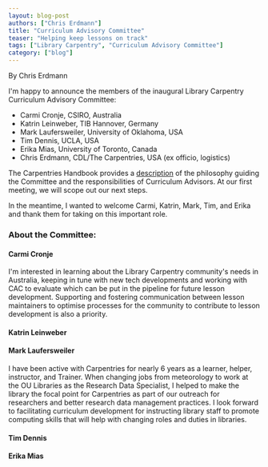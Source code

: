 ```yaml
---
layout: blog-post
authors: ["Chris Erdmann"]
title: "Curriculum Advisory Committee"
teaser: "Helping keep lessons on track"
tags: ["Library Carpentry", "Curriculum Advisory Committee"]
category: ["blog"]
---
```


By Chris Erdmann

I'm happy to announce the members of the inaugural Library Carpentry Curriculum Advisory Committee:

- Carmi Cronje, CSIRO, Australia
- Katrin Leinweber, TIB Hannover, Germany
- Mark Laufersweiler, University of Oklahoma, USA
- Tim Dennis, UCLA, USA
- Erika Mias, University of Toronto, Canada
- Chris Erdmann, CDL/The Carpentries, USA (ex officio, logistics)

The Carpentries Handbook provides a 
[description](https://docs.carpentries.org/topic_folders/lesson_development/lesson_development_roles.html#curriculum-advisory-committee) 
of the philosophy guiding the Committee and the responsibilities of Curriculum Advisors. At our first meeting, we will scope 
out our next steps.

In the meantime, I wanted to welcome Carmi, Katrin, Mark, Tim, and Erika and thank them for taking on this important role. 

### About the Committee:

#### Carmi Cronje

I'm interested in learning about the Library Carpentry community's needs in Australia, keeping in tune with new tech 
developments and working with CAC to evaluate which can be put in the pipeline for future lesson development. 
Supporting and fostering communication between lesson maintainers to optimise processes for the 
community to contribute to lesson development is also a priority.

#### Katrin Leinweber

#### Mark Laufersweiler
I have been active with Carpentries for nearly 6 years as a learner, helper, instructor, and Trainer. When changing jobs from meteorology to work at the OU Libraries as the Research Data Specialist, I helped to make the library the focal point for Carpentries as part of our outreach for researchers and better research data management practices. I look forward to facilitating curriculum development for instructing library staff to promote computing skills that will help with changing roles and duties in libraries.  

#### Tim Dennis

#### Erika Mias
